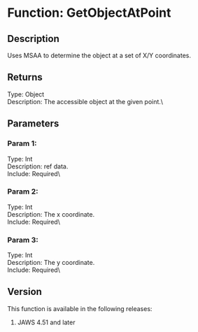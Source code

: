 # Function: GetObjectAtPoint

## Description

Uses MSAA to determine the object at a set of X/Y coordinates.

## Returns

Type: Object\
Description: The accessible object at the given point.\

## Parameters

### Param 1:

Type: Int\
Description: ref data.\
Include: Required\

### Param 2:

Type: Int\
Description: The x coordinate.\
Include: Required\

### Param 3:

Type: Int\
Description: The y coordinate.\
Include: Required\

## Version

This function is available in the following releases:

1.  JAWS 4.51 and later
